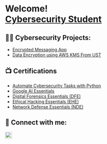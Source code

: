 <h1> Welcome! <br/> <a href="https://linkedin.com/in/mariamwit-girma-562437233//">Cybersecurity Student</a> </h1>

<h2>👨‍💻 Cybersecurity Projects:</h2>


  - [Encrypted Messaging App](https://github.com/Mariamwit/Active-Directory-Lab)
 - [Data Encryption using AWS KMS From UST](https://www.coursera.org/account/accomplishments/records/RF83SLPP9SCU)

<h2>📺 Certifications </h2>

- [Automate Cybersecurity Tasks with Python](https://www.coursera.org/account/accomplishments/records/9BZZHWZ6MWXG)
- [Google AI Essentials](https://www.coursera.org/account/accomplishments/records/MV49LQ6AMALA)
- [Digital Forensics Essentials (DFE)](https://www.coursera.org/account/accomplishments/records/BF5T4RABK7CE)
- [Ethical Hacking Essentials (EHE)](https://www.coursera.org/account/accomplishments/records/S6MX9R63DC69)
- [Network Defense Essentials (NDE)](https://www.coursera.org/account/accomplishments/records/FADCTK22QBTR)

<h2> 🤳 Connect with me:</h2>

[<img align="left" alt="JoshMadakor | LinkedIn" width="22px" src="https://cdn.jsdelivr.net/npm/simple-icons@v3/icons/linkedin.svg" />][linkedin]


[linkedin]: https://www.linkedin.com/in/mariamwit-girma-562437233/

<!--
**mariam/mariam** is a ✨ _special_ ✨ repository because its `README.md` (this file) appears on your GitHub profile.

Here are some ideas to get you started:

- 🔭 I’m currently working on ...
- 🌱 I’m currently learning ...
- 👯 I’m looking to collaborate on ...
- 🤔 I’m looking for help with ...
- 💬 Ask me about ...
- 📫 How to reach me: ...
- 😄 Pronouns: ...
- ⚡ Fun fact: ...
-->
